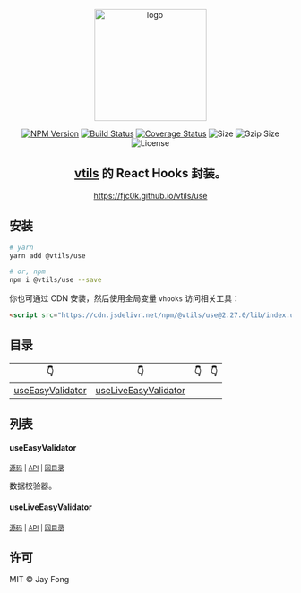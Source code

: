 <p align="center"><img width="200" src="https://raw.githubusercontent.com/fjc0k/vtils/master/logo.png" alt="logo"></p>

<p align="center"><a href="https://www.npmjs.com/package/@vtils/use"><img src="https://badge.fury.io/js/%40vtils%2Fuse.svg" alt="NPM Version"></a> <a href="https://travis-ci.org/fjc0k/vtils"><img src="https://travis-ci.org/fjc0k/vtils.svg?branch=master" alt="Build Status"></a> <a href="https://codecov.io/gh/fjc0k/vtils"><img src="https://codecov.io/gh/fjc0k/vtils/branch/master/graph/badge.svg" alt="Coverage Status"></a> <img src="https://badgen.net/bundlephobia/min/@vtils/use" alt="Size"> <img src="https://badgen.net/bundlephobia/minzip/@vtils/use" alt="Gzip Size"> <img src="https://badgen.net/github/license/fjc0k/vtils" alt="License"></p>

<h2 align="center"><a href="https://github.com/fjc0k/vtils/tree/master/packages/vtils">vtils</a> 的 React Hooks 封装。</h2>

<p align="center">
  <a href="https://fjc0k.github.io/vtils/">https://fjc0k.github.io/vtils/use</a>
</p>

## 安装

```bash
# yarn
yarn add @vtils/use

# or, npm
npm i @vtils/use --save
```

你也可通过 CDN 安装，然后使用全局变量 `vhooks` 访问相关工具：

```html
<script src="https://cdn.jsdelivr.net/npm/@vtils/use@2.27.0/lib/index.umd.min.js" crossorigin="anonymous"></script>
```

<!-- TYPEDOC -->

## 目录
<!-- Hooks!目录 -->
👇 | 👇 | 👇 | 👇
--- | --- | --- | ---
[useEasyValidator](#useeasyvalidator) | [useLiveEasyValidator](#useliveeasyvalidator) |  | 
<!-- Hooksi目录 -->

## 列表

<!-- Hooks!内容 -->
#### useEasyValidator

<small>[源码](https://github.com/fjc0k/vtils/blob/master/packages/use/src/useEasyValidator.ts#L21) | [API](https://fjc0k.github.io/vtils/use/globals.html#useeasyvalidator) | [回目录](#目录)</small>

数据校验器。

#### useLiveEasyValidator

<small>[源码](https://github.com/fjc0k/vtils/blob/master/packages/use/src/useLiveEasyValidator.ts#L5) | [API](https://fjc0k.github.io/vtils/use/globals.html#useliveeasyvalidator) | [回目录](#目录)</small>
<!-- Hooksi内容 -->

## 许可

MIT ©️ Jay Fong
